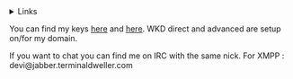<!-- <details> -->
<!--   <summary>Coding stats for this week</summary> -->
<!--   <p align="center"> -->
<!--     <!-1- <img src="https://wakatime.com/share/@939a2c82-4342-452e-909a-61f1ee5e0b32/701c4356-5bca-42db-b683-926c1f1f5537.svg"/> -1-> -->
<!--     <!-1- <img src="https://wakatime.com/share/@939a2c82-4342-452e-909a-61f1ee5e0b32/848d2f7b-db94-4f3e-8ee0-ab1bd92df765.svg" height=500> -1-> -->
<!--     <figure><embed src="https://wakatime.com/share/@939a2c82-4342-452e-909a-61f1ee5e0b32/f9b17c87-e994-412c-842a-9543cf03999c.svg"></embed></figure> -->
<!--   </p> -->
<!-- </details> -->
<details>
  <summary>Links</summary>
  <p align="left">
    <ul>
      <li><a href="https://blog.terminaldweller.com">My blog thingy</a></li>
      <li><p href="https://blog.terminaldweller.com">Mastodon <a href="https://fosstodon.org/@terminaldweller">@terminaldweller@terminaldweller.com</a></p></li>
      <li><a href="https://git.terminaldweller.com">A mirror for some of my repos.</a></li>
    </ul>
  </p>
</details>
<p>You can find my keys <a href="https://github.com/terminaldweller.gpg">here</a> and <a href="https://github.com/terminaldweller.keys">here</a>. WKD direct and advanced are setup on/for my domain.</p>
<p>If you want to chat you can find me on IRC with the same nick. For XMPP : devi@jabber.terminaldweller.com</p>
<!-- <a href="https://github.com/terminaldweller/dockerimages"> -->
<!--   <img src="https://github-readme-stats.vercel.app/api/pin/?username=terminaldweller&repo=dockerimages&theme=default#gh-light-mode-only" /> -->
<!--   <img src="https://github-readme-stats.vercel.app/api/pin/?username=terminaldweller&repo=dockerimages&theme=dark#gh-dark-mode-only" /> -->
<!-- </a> -->
<!-- <a href="https://github.com/terminaldweller/scripts"> -->
<!--   <img src="https://github-readme-stats.vercel.app/api/pin/?username=terminaldweller&repo=scripts&theme=default" /> -->
<!-- </a> -->
<!-- <a href="https://github.com/terminaldweller/vagrantboxes"> -->
<!--   <img src="https://github-readme-stats.vercel.app/api/pin/?username=terminaldweller&repo=vagrantboxes&theme=default" /> -->
<!-- </a> -->
<!-- ![[Dockerimages](https://github-readme-stats.vercel.app/api/pin/?username=terminaldweller&repo=dockerimages&theme=default#gh-light-mode-only)](https://github-readme-stats.vercel.app/api/pin/?username=terminaldweller&repo=dockerimages&theme=dark#gh-dark-mode-only) -->

